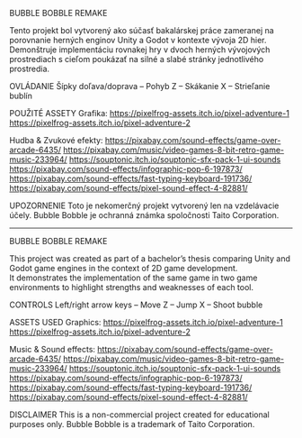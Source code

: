 BUBBLE BOBBLE REMAKE

Tento projekt bol vytvorený ako súčasť bakalárskej práce zameranej na porovnanie herných enginov Unity a Godot v kontexte vývoja 2D hier.
Demonštruje implementáciu rovnakej hry v dvoch herných vývojových prostrediach s cieľom poukázať na silné a slabé stránky jednotlivého prostredia.

OVLÁDANIE
Šípky doľava/doprava – Pohyb
Z – Skákanie
X – Strieľanie bublín

POUŽITÉ ASSETY
Grafika:
https://pixelfrog-assets.itch.io/pixel-adventure-1
https://pixelfrog-assets.itch.io/pixel-adventure-2

Hudba & Zvukové efekty:
https://pixabay.com/sound-effects/game-over-arcade-6435/
https://pixabay.com/music/video-games-8-bit-retro-game-music-233964/
https://souptonic.itch.io/souptonic-sfx-pack-1-ui-sounds
https://pixabay.com/sound-effects/infographic-pop-6-197873/
https://pixabay.com/sound-effects/fast-typing-keyboard-191736/
https://pixabay.com/sound-effects/pixel-sound-effect-4-82881/

UPOZORNENIE
Toto je nekomerčný projekt vytvorený len na vzdelávacie účely. Bubble Bobble je ochranná známka spoločnosti Taito Corporation.

-------------------------------------------------------------------------------------------------

BUBBLE BOBBLE REMAKE

This project was created as part of a bachelor’s thesis comparing Unity and Godot game engines in the context of 2D game development.  
It demonstrates the implementation of the same game in two game environments to highlight strengths and weaknesses of each tool.

CONTROLS
Left/right arrow keys – Move
Z – Jump
X – Shoot bubble

ASSETS USED
Graphics:
https://pixelfrog-assets.itch.io/pixel-adventure-1
https://pixelfrog-assets.itch.io/pixel-adventure-2

Music & Sound effects:
https://pixabay.com/sound-effects/game-over-arcade-6435/
https://pixabay.com/music/video-games-8-bit-retro-game-music-233964/
https://souptonic.itch.io/souptonic-sfx-pack-1-ui-sounds
https://pixabay.com/sound-effects/infographic-pop-6-197873/
https://pixabay.com/sound-effects/fast-typing-keyboard-191736/
https://pixabay.com/sound-effects/pixel-sound-effect-4-82881/

DISCLAIMER
This is a non-commercial project created for educational purposes only. Bubble Bobble is a trademark of Taito Corporation.
